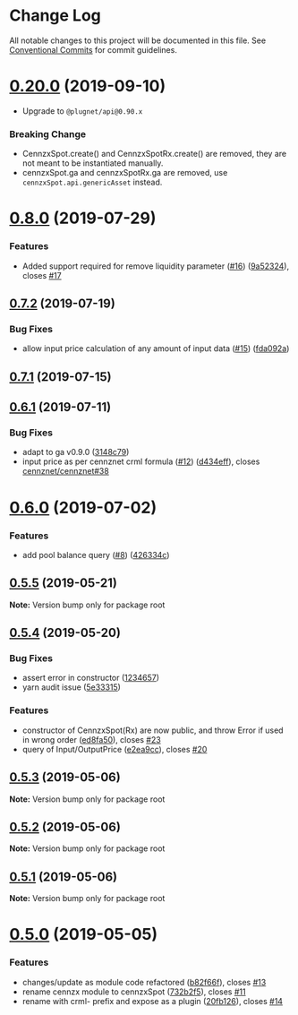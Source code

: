 # Change Log

All notable changes to this project will be documented in this file.
See [Conventional Commits](https://conventionalcommits.org) for commit guidelines.

# [0.20.0](https://github.com/cennznet/crml-cennzx-spot.js) (2019-09-10)
* Upgrade to `@plugnet/api@0.90.x`


### Breaking Change
* CennzxSpot.create() and CennzxSpotRx.create() are removed, they are not meant to be instantiated manually.
* cennzxSpot.ga and cennzxSpotRx.ga are removed, use `cennzxSpot.api.genericAsset` instead.


# [0.8.0](https://github.com/cennznet/crml-cennzx-spot.js/compare/v0.7.2...v0.8.0) (2019-07-29)


### Features

* Added support required for remove liquidity parameter ([#16](https://github.com/cennznet/crml-cennzx-spot.js/issues/16)) ([9a52324](https://github.com/cennznet/crml-cennzx-spot.js/commit/9a52324)), closes [#17](https://github.com/cennznet/crml-cennzx-spot.js/issues/17)

## [0.7.2](https://github.com/cennznet/crml-cennzx-spot.js/compare/v0.7.1...v0.7.2) (2019-07-19)


### Bug Fixes

* allow input price calculation of any amount of input data ([#15](https://github.com/cennznet/crml-cennzx-spot.js/issues/15)) ([fda092a](https://github.com/cennznet/crml-cennzx-spot.js/commit/fda092a))



## [0.7.1](https://github.com/cennznet/crml-cennzx-spot.js/compare/v0.6.1...v0.7.1) (2019-07-15)



## [0.6.1](https://github.com/cennznet/crml-cennzx-spot.js/compare/v0.6.0...v0.6.1) (2019-07-11)


### Bug Fixes

* adapt to ga v0.9.0 ([3148c79](https://github.com/cennznet/crml-cennzx-spot.js/commit/3148c79))
* input price as per cennznet crml formula ([#12](https://github.com/cennznet/crml-cennzx-spot.js/issues/12)) ([d434eff](https://github.com/cennznet/crml-cennzx-spot.js/commit/d434eff)), closes [cennznet/cennznet#38](https://github.com/cennznet/cennznet/issues/38)



# [0.6.0](https://github.com/cennznet/crml-cennzx-spot.js/compare/v0.5.6...v0.6.0) (2019-07-02)


### Features

* add pool balance query ([#8](https://github.com/cennznet/crml-cennzx-spot.js/issues/8)) ([426334c](https://github.com/cennznet/crml-cennzx-spot.js/commit/426334c))



## [0.5.5](https://bitbucket.org/centralitydev/cennznet-js-spotx/compare/v0.5.4...v0.5.5) (2019-05-21)

**Note:** Version bump only for package root





## [0.5.4](https://bitbucket.org/centralitydev/cennznet-js-spotx/compare/v0.5.0...v0.5.4) (2019-05-20)


### Bug Fixes

* assert error in constructor ([1234657](https://bitbucket.org/centralitydev/cennznet-js-spotx/commits/1234657))
* yarn audit issue ([5e33315](https://bitbucket.org/centralitydev/cennznet-js-spotx/commits/5e33315))


### Features

* constructor of CennzxSpot(Rx) are now public, and throw Error if used in wrong order ([ed8fa50](https://bitbucket.org/centralitydev/cennznet-js-spotx/commits/ed8fa50)), closes [#23](https://bitbucket.org/centralitydev/cennznet-js-spotx/issue/23)
* query of Input/OutputPrice ([e2ea9cc](https://bitbucket.org/centralitydev/cennznet-js-spotx/commits/e2ea9cc)), closes [#20](https://bitbucket.org/centralitydev/cennznet-js-spotx/issue/20)





## [0.5.3](https://bitbucket.org/centralitydev/cennznet-js-spotx/compare/v0.5.0...v0.5.3) (2019-05-06)

**Note:** Version bump only for package root





## [0.5.2](https://bitbucket.org/centralitydev/cennznet-js-spotx/compare/v0.5.1...v0.5.2) (2019-05-06)

**Note:** Version bump only for package root





## [0.5.1](https://bitbucket.org/centralitydev/cennznet-js-spotx/compare/v0.5.0...v0.5.1) (2019-05-06)

**Note:** Version bump only for package root





# [0.5.0](https://bitbucket.org/centralitydev/cennznet-js-spotx/compare/v0.4.0...v0.5.0) (2019-05-05)


### Features

* changes/update as module code refactored ([b82f66f](https://bitbucket.org/centralitydev/cennznet-js-spotx/commits/b82f66f)), closes [#13](https://bitbucket.org/centralitydev/cennznet-js-spotx/issue/13)
* rename cennzx module to cennzxSpot ([732b2f5](https://bitbucket.org/centralitydev/cennznet-js-spotx/commits/732b2f5)), closes [#11](https://bitbucket.org/centralitydev/cennznet-js-spotx/issue/11)
* rename with crml- prefix and expose as a plugin ([20fb126](https://bitbucket.org/centralitydev/cennznet-js-spotx/commits/20fb126)), closes [#14](https://bitbucket.org/centralitydev/cennznet-js-spotx/issue/14)
